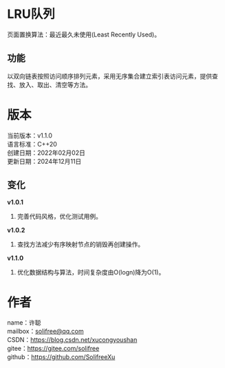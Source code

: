 ﻿# LRU队列
页面置换算法：最近最久未使用(Least Recently Used)。

## 功能
以双向链表按照访问顺序排列元素，采用无序集合建立索引表访问元素，提供查找、放入、取出、清空等方法。

# 版本
当前版本：v1.1.0  
语言标准：C++20  
创建日期：2022年02月02日  
更新日期：2024年12月11日

## 变化
**v1.0.1**
1. 完善代码风格，优化测试用例。

**v1.0.2**
1. 查找方法减少有序映射节点的销毁再创建操作。

**v1.1.0**
1. 优化数据结构与算法，时间复杂度由O(logn)降为O(1)。

# 作者
name：许聪  
mailbox：solifree@qq.com  
CSDN：https://blog.csdn.net/xucongyoushan  
gitee：https://gitee.com/solifree  
github：https://github.com/SolifreeXu
